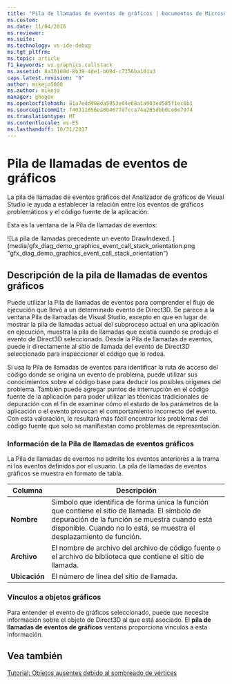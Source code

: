 ```yaml
---
title: "Pila de llamadas de eventos de gráficos | Documentos de Microsoft"
ms.custom: 
ms.date: 11/04/2016
ms.reviewer: 
ms.suite: 
ms.technology: vs-ide-debug
ms.tgt_pltfrm: 
ms.topic: article
f1_keywords: vs.graphics.callstack
ms.assetid: 8a30168d-8b39-4de1-b094-c7356ba101a3
caps.latest.revision: "9"
author: mikejo5000
ms.author: mikejo
manager: ghogen
ms.openlocfilehash: 81a7edd908da5953e04e68a1a903ed585f1ec6b1
ms.sourcegitcommit: f40311056ea0b4677efcca74a285dbb0ce0e7974
ms.translationtype: MT
ms.contentlocale: es-ES
ms.lasthandoff: 10/31/2017
---
```

# <a name="graphics-event-call-stack"></a>Pila de llamadas de eventos de gráficos
La pila de llamadas de eventos gráficos del Analizador de gráficos de Visual Studio le ayuda a establecer la relación entre los eventos de gráficos problemáticos y el código fuente de la aplicación.  
  
 Esta es la ventana de la Pila de llamadas de eventos:  
  
 ![La pila de llamadas precedente un evento DrawIndexed. ] (media/gfx_diag_demo_graphics_event_call_stack_orientation.png "gfx_diag_demo_graphics_event_call_stack_orientation")  
  
## <a name="understanding-the-graphics-event-call-stack"></a>Descripción de la pila de llamadas de eventos gráficos  
 Puede utilizar la Pila de llamadas de eventos para comprender el flujo de ejecución que llevó a un determinado evento de Direct3D. Se parece a la ventana Pila de llamadas de Visual Studio, excepto en que en lugar de mostrar la pila de llamadas actual del subproceso actual en una aplicación en ejecución, muestra la pila de llamadas que existía cuando se produjo el evento de Direct3D seleccionado. Desde la Pila de llamadas de eventos, puede ir directamente al sitio de llamada del evento de Direct3D seleccionado para inspeccionar el código que lo rodea.  
  
 Si usa la Pila de llamadas de eventos para identificar la ruta de acceso del código donde se origina un evento de problema, puede utilizar sus conocimientos sobre el código base para deducir los posibles orígenes del problema. También puede agregar puntos de interrupción en el código fuente de la aplicación para poder utilizar las técnicas tradicionales de depuración con el fin de examinar cómo el estado de los parámetros de la aplicación o el evento provocan el comportamiento incorrecto del evento. Con esta valoración, le resultará más fácil encontrar los problemas del código fuente que solo se manifiestan como problemas de representación.  
  
### <a name="graphics-event-call-stack-information"></a>Información de la Pila de llamadas de eventos gráficos  
 La Pila de llamadas de eventos no admite los eventos anteriores a la trama ni los eventos definidos por el usuario. La pila de llamadas de eventos gráficos se muestra en formato de tabla.  
  
|Columna|Descripción|  
|------------|-----------------|  
|**Nombre**|Símbolo que identifica de forma única la función que contiene el sitio de llamada. El símbolo de depuración de la función se muestra cuando está disponible. Cuando no lo está, se muestra el desplazamiento de función.|  
|**Archivo**|El nombre de archivo del archivo de código fuente o el archivo de biblioteca que contiene el sitio de llamada.|  
|**Ubicación**|El número de línea del sitio de llamada.|  
  
### <a name="links-to-graphics-objects"></a>Vínculos a objetos gráficos  
 Para entender el evento de gráficos seleccionado, puede que necesite información sobre el objeto de Direct3D al que está asociado. El **pila de llamadas de eventos de gráficos** ventana proporciona vínculos a esta información.  
  
## <a name="see-also"></a>Vea también  
 [Tutorial: Objetos ausentes debido al sombreado de vértices](walkthrough-missing-objects-due-to-vertex-shading.md)
